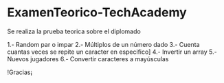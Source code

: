 # ExamenTeorico-TechAcademy

Se realiza la prueba  teorica sobre el diplomado

1.- Random par o impar
2.- Múltiplos de un número dado
3.- Cuenta cuantas veces se repite un caracter en especifico]
4.- Invertir un array
5.- Nuevos jugadores 
6.- Convertir caracteres a mayúsculas

!Gracias¡

